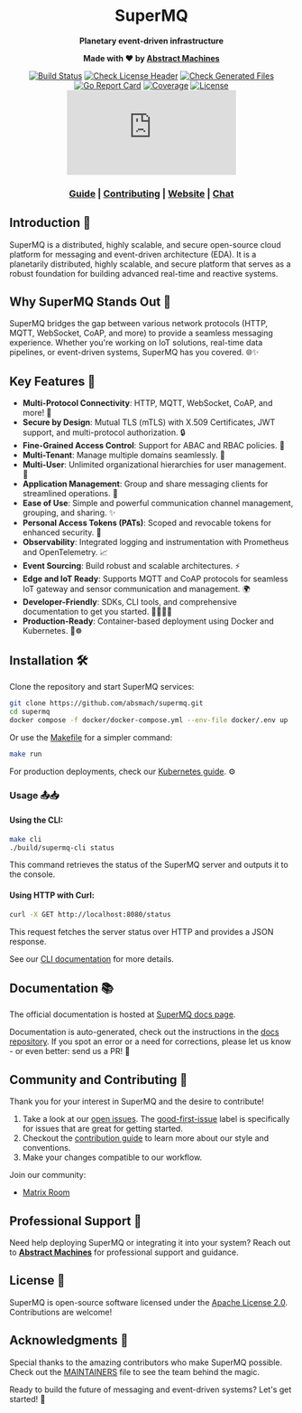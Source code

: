 <div align="center">

  # SuperMQ
  
  **Planetary event-driven infrastructure**
  
  **Made with ❤️ by [Abstract Machines](https://abstractmachines.fr/)**
  
  [![Build Status](https://github.com/absmach/supermq/actions/workflows/build.yml/badge.svg?branch=main)](https://github.com/absmach/supermq/actions/workflows/build.yml)
  [![Check License Header](https://github.com/absmach/supermq/actions/workflows/check-license.yaml/badge.svg?branch=main)](https://github.com/absmach/supermq/actions/workflows/check-license.yaml)
  [![Check Generated Files](https://github.com/absmach/supermq/actions/workflows/check-generated-files.yml/badge.svg?branch=main)](https://github.com/absmach/supermq/actions/workflows/check-generated-files.yml)
  [![Go Report Card](https://goreportcard.com/badge/github.com/absmach/supermq)](https://goreportcard.com/report/github.com/absmach/supermq)
  [![Coverage](https://codecov.io/gh/absmach/supermq/graph/badge.svg?token=nPCEr5nW8S)](https://codecov.io/gh/absmach/supermq)
  [![License](https://img.shields.io/badge/license-Apache%20v2.0-blue.svg)](LICENSE)
 [![Matrix](https://img.shields.io/matrix/supermq%3Amatrix.org?label=Chat&style=flat&logo=matrix&logoColor=white)](https://matrix.to/#/#supermq:matrix.org)
  
  ### [Guide](https://docs.supermq.abstractmachines.fr) | [Contributing](CONTRIBUTING.md) | [Website](https://abstractmachines.fr/) | [Chat](https://matrix.to/#/#supermq:matrix.org)

</div>



## Introduction 📖

SuperMQ is a distributed, highly scalable, and secure open-source cloud platform for messaging and event-driven architecture (EDA). It is a planetarily distributed, highly scalable, and secure platform that serves as a robust foundation for building advanced real-time and reactive systems.

## Why SuperMQ Stands Out 🚀

SuperMQ bridges the gap between various network protocols (HTTP, MQTT, WebSocket, CoAP, and more) to provide a seamless messaging experience. Whether you're working on IoT solutions, real-time data pipelines, or event-driven systems, SuperMQ has you covered. 🌐✨

## Key Features 🌟

- **Multi-Protocol Connectivity**: HTTP, MQTT, WebSocket, CoAP, and more! 🌉
- **Secure by Design**: Mutual TLS (mTLS) with X.509 Certificates, JWT support, and multi-protocol authorization. 🔒
- **Fine-Grained Access Control**: Support for ABAC and RBAC policies. 📜
- **Multi-Tenant**: Manage multiple domains seamlessly. 🏢
- **Multi-User**: Unlimited organizational hierarchies for user management. 👥
- **Application Management**: Group and share messaging clients for streamlined operations. 📱
- **Ease of Use**: Simple and powerful communication channel management, grouping, and sharing. ✨
- **Personal Access Tokens (PATs)**: Scoped and revocable tokens for enhanced security. 🔑
- **Observability**: Integrated logging and instrumentation with Prometheus and OpenTelemetry. 📈
- **Event Sourcing**: Build robust and scalable architectures. ⚡
- **Edge and IoT Ready**: Supports MQTT and CoAP protocols for seamless IoT gateway and sensor communication and management. 🌍
- **Developer-Friendly**: SDKs, CLI tools, and comprehensive documentation to get you started. 👩‍💻👨‍💻
- **Production-Ready**: Container-based deployment using Docker and Kubernetes. 🐳☸️

## Installation 🛠️

Clone the repository and start SuperMQ services:

```bash
git clone https://github.com/absmach/supermq.git
cd supermq
docker compose -f docker/docker-compose.yml --env-file docker/.env up
```

Or use the [Makefile](Makefile) for a simpler command:

```bash
make run
```

For production deployments, check our [Kubernetes guide](https://docs.supermq.abstractmachines.fr/kubernetes). ⚙️

### Usage 📤📥

#### Using the CLI:

```bash
make cli
./build/supermq-cli status
```

This command retrieves the status of the SuperMQ server and outputs it to the console.

#### Using HTTP with Curl:

```bash
curl -X GET http://localhost:8080/status
```

This request fetches the server status over HTTP and provides a JSON response.

See our [CLI documentation](https://docs.supermq.abstractmachines.fr/cli) for more details.

## Documentation 📚

The official documentation is hosted at [SuperMQ docs page](https://docs.supermq.abstractmachines.fr).

Documentation is auto-generated, check out the instructions in the [docs repository](https://github.com/absmach/supermq-docs).
If you spot an error or a need for corrections, please let us know - or even better: send us a PR! 💌

## Community and Contributing 🤝

Thank you for your interest in SuperMQ and the desire to contribute!

1. Take a look at our [open issues](https://github.com/absmach/supermq/issues). The [good-first-issue](https://github.com/absmach/supermq/labels/good-first-issue) label is specifically for issues that are great for getting started.
2. Checkout the [contribution guide](CONTRIBUTING.md) to learn more about our style and conventions.
3. Make your changes compatible to our workflow.

Join our community:

- [Matrix Room](https://matrix.to/#/#supermq\:matrix.org)

## Professional Support 💼

Need help deploying SuperMQ or integrating it into your system? Reach out to **[Abstract Machines](https://abstractmachines.fr/)** for professional support and guidance.

## License 📜

SuperMQ is open-source software licensed under the [Apache License 2.0](LICENSE). Contributions are welcome!

## Acknowledgments 🙌

Special thanks to the amazing contributors who make SuperMQ possible. Check out the [MAINTAINERS](MAINTAINERS) file to see the team behind the magic.

Ready to build the future of messaging and event-driven systems? Let's get started! 🚀

